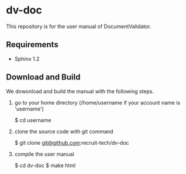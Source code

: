 dv-doc
==========

This repository is for the user manual of DocumentValidator.

Requirements
-------------
- Sphinx 1.2

Download and Build
----------------------

We dowonload and build the manual with the following steps.

1. go to your home directory (/home/username if your account name is 'username')

    $ cd username

2. clone the source code with git command

    $ git clone git@github.com:recruit-tech/dv-doc

3. compile the user manual

    $ cd dv-doc
    $ make html
